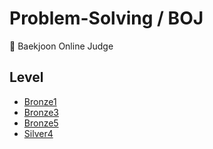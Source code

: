 # Problem-Solving / BOJ

📝 Baekjoon Online Judge

## Level

- [Bronze1](https://github.com/0xe82de/Problem-Solving/blob/master/boj/bronze1)
- [Bronze3](https://github.com/0xe82de/Problem-Solving/blob/master/boj/bronze3)
- [Bronze5](https://github.com/0xe82de/Problem-Solving/blob/master/boj/bronze5)
- [Silver4](https://github.com/0xe82de/Problem-Solving/blob/master/boj/silver4)
